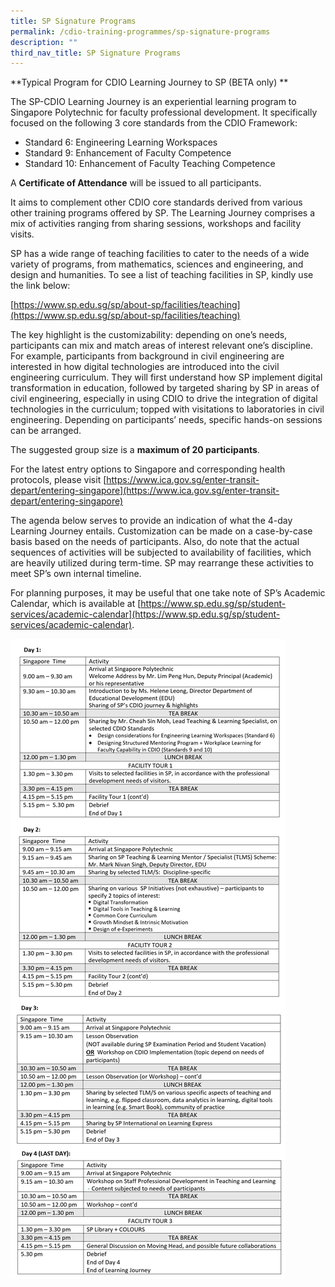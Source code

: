 ```yaml
---
title: SP Signature Programs
permalink: /cdio-training-programmes/sp-signature-programs
description: ""
third_nav_title: SP Signature Programs
---
```


**Typical Program for CDIO Learning Journey to SP (BETA only) **

The SP-CDIO Learning Journey is an experiential learning program to Singapore Polytechnic for faculty professional development.  It specifically focused on the following 3 core standards from the CDIO Framework:

* Standard 6: Engineering Learning Workspaces
* Standard 9: Enhancement of Faculty Competence
* Standard 10: Enhancement of Faculty Teaching Competence

A **Certificate of Attendance** will be issued to all participants.

It aims to complement other CDIO core standards derived from various other training programs offered by SP. The Learning Journey comprises a mix of activities ranging from sharing sessions, workshops and facility visits.

SP has a wide range of teaching facilities to cater to the needs of a wide variety of programs, from mathematics, sciences and engineering, and design and humanities. To see a list of teaching facilities in SP, kindly use the link below:

[https://www.sp.edu.sg/sp/about-sp/facilities/teaching](https://www.sp.edu.sg/sp/about-sp/facilities/teaching)

The key highlight is the customizability: depending on one’s needs, participants can mix and match areas of interest relevant one’s discipline. For example, participants from background in civil engineering are interested in how digital technologies are introduced into the civil engineering curriculum. They will first understand how SP implement digital transformation in education, followed by targeted sharing by SP in areas of civil engineering, especially in using CDIO to drive the integration of digital technologies in the curriculum; topped with visitations to laboratories in civil engineering. Depending on participants’ needs, specific hands-on sessions can be arranged.

The suggested group size is a **maximum of 20 participants**.

For the latest entry options to Singapore and corresponding health protocols, please visit [https://www.ica.gov.sg/enter-transit-depart/entering-singapore](https://www.ica.gov.sg/enter-transit-depart/entering-singapore)

The agenda below serves to provide an indication of what the 4-day Learning Journey entails. Customization can be made on a case-by-case basis based on the needs of participants. Also, do note that the actual sequences of activities will be subjected to availability of facilities, which are heavily utilized during term-time. SP may rearrange these activities to meet SP’s own internal timeline.

For planning purposes, it may be useful that one take note of SP’s Academic Calendar, which is available at [https://www.sp.edu.sg/sp/student-services/academic-calendar](https://www.sp.edu.sg/sp/student-services/academic-calendar).

![](/images/sp-signature-programmes.png)
